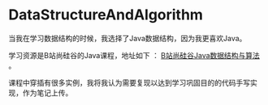 # DataStructureAndAlgorithm


当我在学习数据结构的时候，我选择了Java数据结构，因为我更喜欢Java。

学习资源是B站尚硅谷的Java课程，地址如下 ： [B站尚硅谷Java数据结构与算法](https://www.bilibili.com/video/BV1E4411H73v) 。

课程中穿插有很多实例，我将我认为需要复现以达到学习巩固目的的代码手写实现，作为笔记上传。